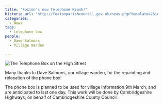 ```yaml
---
title: "Foxton's new Telephone Kiosk!"
historic_url: "http://foxtonparishcouncil.gov.uk/news.php?template=2&id=273"
categories:
  - News
tags:
  - telephone box
people:
  - Dave Salmons
  - Village Warden

---
```


![The Telephone Box on the High Street][telephone_box]

Many thanks to Dave Salmons, our village warden, for the repainting and relocation of the phone box! 

The phone box is planned to be used for village information.9th March, and are anticipated to last one day. This work will be done by Cambridgeshire Highways, on behalf of Cambridgeshire County Council.

[telephone_box]: http://foxtonparishcouncil.gov.uk/userfiles/images/New%20Phone%20box.jpg "The re-painted telephone box on the High Street"